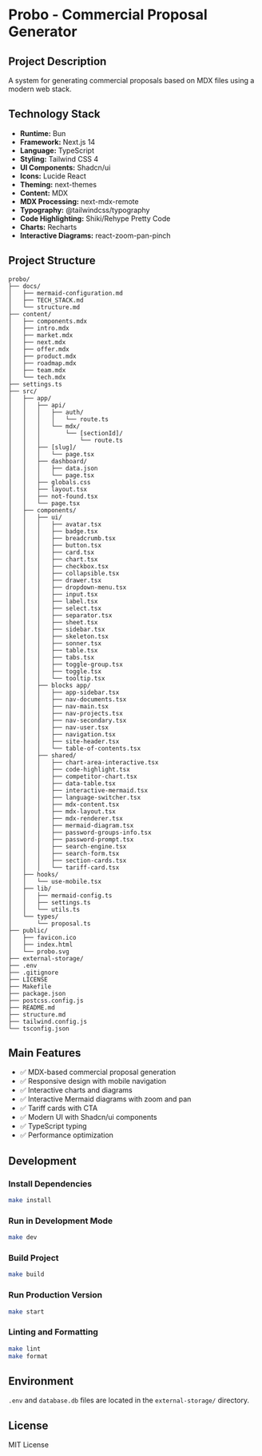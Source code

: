# Probo - Commercial Proposal Generator

## Project Description

A system for generating commercial proposals based on MDX files using a modern web stack.

## Technology Stack

- **Runtime:** Bun
- **Framework:** Next.js 14
- **Language:** TypeScript
- **Styling:** Tailwind CSS 4
- **UI Components:** Shadcn/ui
- **Icons:** Lucide React
- **Theming:** next-themes
- **Content:** MDX
- **MDX Processing:** next-mdx-remote
- **Typography:** @tailwindcss/typography
- **Code Highlighting:** Shiki/Rehype Pretty Code
- **Charts:** Recharts
- **Interactive Diagrams:** react-zoom-pan-pinch

## Project Structure

```
probo/
├── docs/
│   ├── mermaid-configuration.md
│   ├── TECH_STACK.md
│   └── structure.md
├── content/
│   ├── components.mdx
│   ├── intro.mdx
│   ├── market.mdx
│   ├── next.mdx
│   ├── offer.mdx
│   ├── product.mdx
│   ├── roadmap.mdx
│   ├── team.mdx
│   └── tech.mdx
├── settings.ts
├── src/
│   ├── app/
│   │   ├── api/
│   │   │   ├── auth/
│   │   │   │   └── route.ts
│   │   │   └── mdx/
│   │   │       └── [sectionId]/
│   │   │           └── route.ts
│   │   ├── [slug]/
│   │   │   └── page.tsx
│   │   ├── dashboard/
│   │   │   ├── data.json
│   │   │   └── page.tsx
│   │   ├── globals.css
│   │   ├── layout.tsx
│   │   ├── not-found.tsx
│   │   └── page.tsx
│   ├── components/
│   │   ├── ui/
│   │   │   ├── avatar.tsx
│   │   │   ├── badge.tsx
│   │   │   ├── breadcrumb.tsx
│   │   │   ├── button.tsx
│   │   │   ├── card.tsx
│   │   │   ├── chart.tsx
│   │   │   ├── checkbox.tsx
│   │   │   ├── collapsible.tsx
│   │   │   ├── drawer.tsx
│   │   │   ├── dropdown-menu.tsx
│   │   │   ├── input.tsx
│   │   │   ├── label.tsx
│   │   │   ├── select.tsx
│   │   │   ├── separator.tsx
│   │   │   ├── sheet.tsx
│   │   │   ├── sidebar.tsx
│   │   │   ├── skeleton.tsx
│   │   │   ├── sonner.tsx
│   │   │   ├── table.tsx
│   │   │   ├── tabs.tsx
│   │   │   ├── toggle-group.tsx
│   │   │   ├── toggle.tsx
│   │   │   └── tooltip.tsx
│   │   ├── blocks app/
│   │   │   ├── app-sidebar.tsx
│   │   │   ├── nav-documents.tsx
│   │   │   ├── nav-main.tsx
│   │   │   ├── nav-projects.tsx
│   │   │   ├── nav-secondary.tsx
│   │   │   ├── nav-user.tsx
│   │   │   ├── navigation.tsx
│   │   │   ├── site-header.tsx
│   │   │   └── table-of-contents.tsx
│   │   ├── shared/
│   │   │   ├── chart-area-interactive.tsx
│   │   │   ├── code-highlight.tsx
│   │   │   ├── competitor-chart.tsx
│   │   │   ├── data-table.tsx
│   │   │   ├── interactive-mermaid.tsx
│   │   │   ├── language-switcher.tsx
│   │   │   ├── mdx-content.tsx
│   │   │   ├── mdx-layout.tsx
│   │   │   ├── mdx-renderer.tsx
│   │   │   ├── mermaid-diagram.tsx
│   │   │   ├── password-groups-info.tsx
│   │   │   ├── password-prompt.tsx
│   │   │   ├── search-engine.tsx
│   │   │   ├── search-form.tsx
│   │   │   ├── section-cards.tsx
│   │   │   └── tariff-card.tsx
│   ├── hooks/
│   │   └── use-mobile.tsx
│   ├── lib/
│   │   ├── mermaid-config.ts
│   │   ├── settings.ts
│   │   └── utils.ts
│   └── types/
│       └── proposal.ts
├── public/
│   ├── favicon.ico
│   ├── index.html
│   └── probo.svg
├── external-storage/
├── .env
├── .gitignore
├── LICENSE
├── Makefile
├── package.json
├── postcss.config.js
├── README.md
├── structure.md
├── tailwind.config.js
└── tsconfig.json
```

## Main Features

- ✅ MDX-based commercial proposal generation
- ✅ Responsive design with mobile navigation
- ✅ Interactive charts and diagrams
- ✅ Interactive Mermaid diagrams with zoom and pan
- ✅ Tariff cards with CTA
- ✅ Modern UI with Shadcn/ui components
- ✅ TypeScript typing
- ✅ Performance optimization

## Development

### Install Dependencies
```bash
make install
```

### Run in Development Mode
```bash
make dev
```

### Build Project
```bash
make build
```

### Run Production Version
```bash
make start
```

### Linting and Formatting
```bash
make lint
make format
```

## Environment

`.env` and `database.db` files are located in the `external-storage/` directory.

## License

MIT License
